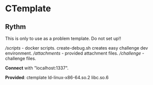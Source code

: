 # CTemplate
## Rythm

This is only to use as a problem template. Do not set up!!

*/scripts* - docker scripts. create-debug.sh creates easy challenge dev environment.
*/attachments* - provided attachment files.
*/challenge* - challenge files.

**Connect** with "localhost:1337".

**Provided**: ctemplate ld-linux-x86-64.so.2 libc.so.6
